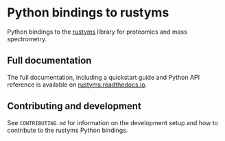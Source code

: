 # Python bindings to rustyms

Python bindings to the [rustyms](https://docs.rs/rustyms/) library for proteomics
and mass spectrometry.

## Full documentation

The full documentation, including a quickstart guide and Python API reference is available on
[rustyms.readthedocs.io](https://rustyms.readthedocs.io/).

## Contributing and development

See `CONTRIBUTING.md` for information on the development setup and how to contribute to the rustyms
Python bindings.
